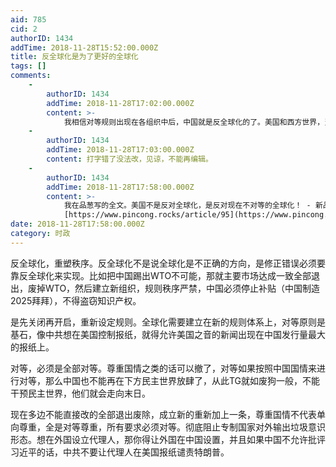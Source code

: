 ```yaml
---
aid: 785
cid: 2
authorID: 1434
addTime: 2018-11-28T15:52:00.000Z
title: 反全球化是为了更好的全球化
tags: []
comments:
    -
        authorID: 1434
        addTime: 2018-11-28T17:02:00.000Z
        content: >-
            我相信对等规则出现在各组织中后，中国就是反全球化的了。美国和西方世界，当然伟大总统特朗普先生最反，他们都看出来中国是在不对等情况下受惠于全球化，作为资本主义国家没人能接受这一点。马尔代夫要废掉与中国的协定，因为中国并不曾进口马尔代夫的产品，所以说，很多当前的便宜都被TG占了，谁告诉我，他们凭什么不付出？承担发达国家义务，开放市场，开放网络，开放媒体，停止盗窃知识产权，停止恶意补贴，这些要求有问题吗？一个不断撒币的国家，告诉我为什么不能承担发达国家义务？给非洲免除债务的时候怎么想不到自己人均水平低？就整话语权想到自己市场上，跟外国政府和企业大棒威胁，你敢不要中国市场？给你创造条件辱华。
    -
        authorID: 1434
        addTime: 2018-11-28T17:03:00.000Z
        content: 打字错了没法改，见谅，不能再编辑。
    -
        authorID: 1434
        addTime: 2018-11-28T17:58:00.000Z
        content: >-
            我在品葱写的全文。美国不是反对全球化，是反对现在不对等的全球化！ - 新品葱
            [https://www.pincong.rocks/article/95](https://www.pincong.rocks/article/95)
date: 2018-11-28T17:58:00.000Z
category: 时政
---
```


反全球化，重塑秩序。反全球化不是说全球化是不正确的方向，是修正错误必须要靠反全球化来实现。比如把中国踢出WTO不可能，那就主要市场达成一致全部退出，废掉WTO，然后建立新组织，规则秩序严禁，中国必须停止补贴（中国制造2025拜拜），不得盗窃知识产权。

是先关闭再开启，重新设定规则。全球化需要建立在新的规则体系上，对等原则是基石，像中共想在美国控制报纸，就得允许美国之音的新闻出现在中国发行量最大的报纸上。

对等，必须是全部对等。尊重国情之类的话可以撤了，对等如果按照中国国情来进行对等，那么中国也不能再在下方民主世界放肆了，从此TG就如废狗一般，不能干预民主世界，他们就会走向末日。

现在多边不能直接改的全部退出废除，成立新的重新加上一条，尊重国情不代表单向尊重，全是对等尊重，所有要求必须对等。彻底阻止专制国家对外输出垃圾意识形态。想在外国设立代理人，那你得让外国在中国设置，并且如果中国不允许批评习近平的话，中共不要让代理人在美国报纸谴责特朗普。
